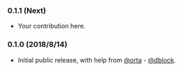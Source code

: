 ### 0.1.1 (Next)

* Your contribution here.

### 0.1.0 (2018/8/14)

* Initial public release, with help from [@orta](https://github.com/orta) - [@dblock](https://github.com/dblock).
